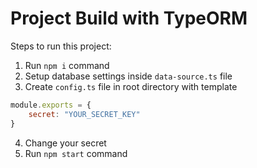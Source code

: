 # Project Build with TypeORM

Steps to run this project:

1. Run `npm i` command
2. Setup database settings inside `data-source.ts` file
3. Create `config.ts` file in root directory with template
``` javascript
module.exports = {
    secret: "YOUR_SECRET_KEY"
}
```
4. Change your secret
5. Run `npm start` command

